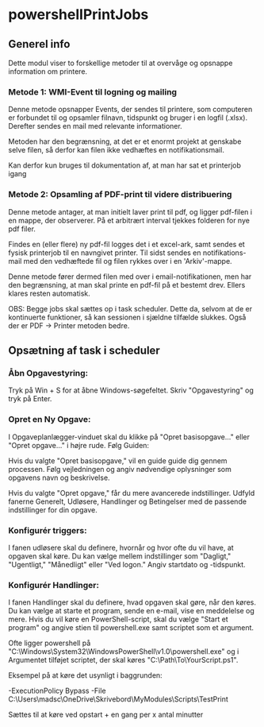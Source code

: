 # powershellPrintJobs

## Generel info
Dette modul viser to forskellige metoder til at overvåge og opsnappe information om printere. 

### Metode 1: WMI-Event til logning og mailing

Denne metode opsnapper Events, der sendes til printere, som computeren er forbundet til og opsamler filnavn, tidspunkt og bruger i en logfil (.xlsx). 
Derefter sendes en mail med relevante informationer.

Metoden har den begrænsning, at det er et enormt projekt at genskabe selve filen, så derfor kan filen ikke vedhæftes en notifikationsmail. 

Kan derfor kun bruges til dokumentation af, at man har sat et printerjob igang

### Metode 2: Opsamling af PDF-print til videre distribuering

Denne metode antager, at man initielt laver print til pdf, og ligger pdf-filen i en mappe, der observerer. På et arbitrært interval tjekkes folderen for nye pdf filer. 

Findes en (eller flere) ny pdf-fil logges det i et excel-ark, samt sendes et fysisk printerjob til en navngivet printer. 
Til sidst sendes en notifikations-mail med den vedhæftede fil og filen rykkes over i en 'Arkiv'-mappe.

Denne metode fører dermed filen med over i email-notifikationen, men har den begrænsning, at man skal printe en pdf-fil på et bestemt drev. Ellers klares resten automatisk.


OBS: Begge jobs skal sættes op i task scheduler. Dette da, selvom at de er kontinuerte funktioner, så kan sessionen i sjældne tilfælde slukkes. Også der er PDF -> Printer metoden bedre.

## Opsætning af task i scheduler

### Åbn Opgavestyring:

Tryk på Win + S for at åbne Windows-søgefeltet.
Skriv "Opgavestyring" og tryk på Enter.

### Opret en Ny Opgave:

I Opgaveplanlægger-vinduet skal du klikke på "Opret basisopgave..." eller "Opret opgave..." i højre rude. 
Følg Guiden:

Hvis du valgte "Opret basisopgave," vil en guide guide dig gennem processen. Følg vejledningen og angiv nødvendige oplysninger som opgavens navn og beskrivelse.

Hvis du valgte "Opret opgave," får du mere avancerede indstillinger. Udfyld fanerne Generelt, Udløsere, Handlinger og Betingelser med de passende indstillinger for din opgave.

### Konfigurér triggers:

I fanen udløsere skal du definere, hvornår og hvor ofte du vil have, at opgaven skal køre. Du kan vælge mellem indstillinger som "Dagligt," "Ugentligt," "Månedligt" eller "Ved logon." Angiv startdato og -tidspunkt.

### Konfigurér Handlinger:

I fanen Handlinger skal du definere, hvad opgaven skal gøre, når den køres. Du kan vælge at starte et program, sende en e-mail, vise en meddelelse og mere. Hvis du vil køre en PowerShell-script, skal du vælge "Start et program" og angive stien til powershell.exe samt scriptet som et argument.

Ofte ligger powershell på "C:\Windows\System32\WindowsPowerShell\v1.0\powershell.exe" og i Argumentet tilføjet scriptet, der skal køres "C:\Path\To\YourScript.ps1".

Eksempel på at køre det usynligt i baggrunden:

-ExecutionPolicy Bypass -File C:\Users\madsc\OneDrive\Skrivebord\MyModules\Scripts\TestPrint

Sættes til at køre ved opstart + en gang per x antal minutter


